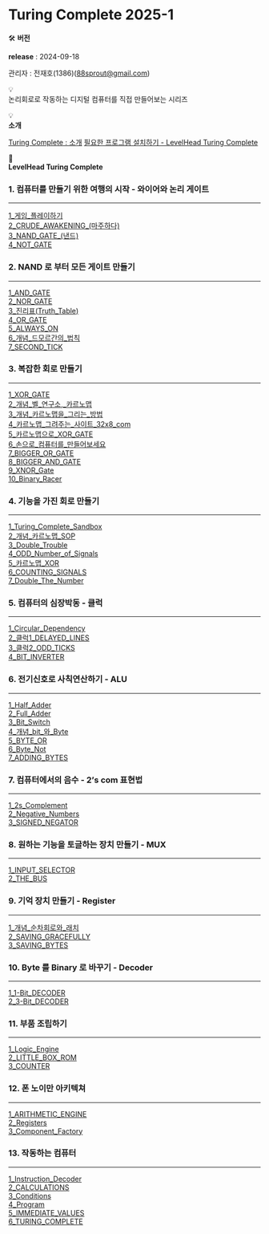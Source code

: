 # Turing Complete 2025-1

🛠 **버전**

**release** : 2024-09-18

관리자 : 전재호(1386)(88sprout@gmail.com)

💡  
논리회로로 작동하는 디지털 컴퓨터를 직접 만들어보는 시리즈

💡  
**소개**

[Turing Complete : 소개](/1_Turing_Complete_소개.md)
[필요한 프로그램 설치하기 - LevelHead Turing Complete](/2_필요한_프로그램_설치하기_-_LevelHead_Turing_Co.md)
[](/3_Turing_Complete_Executable_file_(Windows).md)

🚗  
**LevelHead Turing Complete**

### 1. 컴퓨터를 만들기 위한 여행의 시작 - 와이어와 논리 게이트

---

[1_게임_플레이하기](/chap01_컴퓨터를_만들기_위한_여행의_시작-와이어와_논리게이트/1_게임_플레이하기.md)  
[2_CRUDE_AWAKENING_(마주하다)](/chap01_컴퓨터를_만들기_위한_여행의_시작-와이어와_논리게이트/2_CRUDE_AWAKENING_(마주하다).md)  
[3_NAND_GATE_(낸드)](/chap01_컴퓨터를_만들기_위한_여행의_시작-와이어와_논리게이트/3_NAND_GATE_(낸드).md)  
[4_NOT_GATE](/chap01_컴퓨터를_만들기_위한_여행의_시작-와이어와_논리게이트/4_NOT_GATE.md)

### 2. NAND 로 부터 모든 게이트 만들기

---

[1_AND_GATE](/chap02_NAND_로부터_모든_게이트_만들기/1_AND_GATE.md)  
[2_NOR_GATE](/chap02_NAND_로부터_모든_게이트_만들기/2_NOR_GATE.md)  
[3_진리표(Truth_Table)](/chap02_NAND_로부터_모든_게이트_만들기/3_진리표(Truth_Table).md)  
[4_OR_GATE](/chap02_NAND_로부터_모든_게이트_만들기/4_OR_GATE.md)  
[5_ALWAYS_ON](/chap02_NAND_로부터_모든_게이트_만들기/5_ALWAYS_ON.md)  
[6_개념_드모르간의_법칙](/chap02_NAND_로부터_모든_게이트_만들기/6_개념_드모르간의_법칙.md)  
[7_SECOND_TICK](/chap02_NAND_로부터_모든_게이트_만들기/7_SECOND_TICK.md)

### 3. 복잡한 회로 만들기

---

[1_XOR_GATE](/chap03_복잡한_회로_만들기/01_XOR_GATE.md)  
[2_개념_벨_연구소,_카르노맵](/chap03_복잡한_회로_만들기/02_개념_벨_연구소,_카르노맵.md)  
[3_개념_카르노맵을_그리는_방법](/chap03_복잡한_회로_만들기/03_개념_카르노맵을_그리는_방법.md)  
[4_카르노맵_그려주는_사이트_32x8_com](/chap03_복잡한_회로_만들기/04_카르노맵_그려주는_사이트_32x8_com.md)  
[5_카르노맵으로_XOR_GATE](/chap03_복잡한_회로_만들기/05_카르노맵으로_XOR_GATE.md)  
[6_손으로_컴퓨터를_만들어보세요](/chap03_복잡한_회로_만들기/06_손으로_컴퓨터를_만들어보세요.md)  
[7_BIGGER_OR_GATE](/chap03_복잡한_회로_만들기/07_BIGGER_OR_GATE.md)  
[8_BIGGER_AND_GATE](/chap03_복잡한_회로_만들기/08_BIGGER_AND_GATE.md)  
[9_XNOR_Gate](/chap03_복잡한_회로_만들기/09_XNOR_Gate.md)  
[10_Binary_Racer](/chap03_복잡한_회로_만들기/10_Binary_Racer.md)

### 4. 기능을 가진 회로 만들기

---

[1_Turing_Complete_Sandbox](/chap04_기능을_가진_회로_만들기/1_Turing_Complete_Sandbox_샌드박스.md)  
[2_개념_카르노맵_SOP](/chap04_기능을_가진_회로_만들기/2_개념_카르노맵_SOP(뭉탱이).md)  
[3_Double_Trouble](/chap04_기능을_가진_회로_만들기/3_Double_Trouble.md)  
[4_ODD_Number_of_Signals](/chap04_기능을_가진_회로_만들기/4_ODD_Number_of_Signals_(홀수_판별기).md)  
[5_카르노맵_XOR](/chap04_기능을_가진_회로_만들기/5_카르노맵_XOR.md)  
[6_COUNTING_SIGNALS](/chap04_기능을_가진_회로_만들기/6_COUNTING_SIGNALS.md)  
[7_Double_The_Number](/chap04_기능을_가진_회로_만들기/7_Double_The_Number.md)

### 5. 컴퓨터의 심장박동 - 클럭

---

[1_Circular_Dependency](/chap05_컴퓨터의_심장박동-클럭/1_Circular_Dependency.md)  
[2_클럭1_DELAYED_LINES](/chap05_컴퓨터의_심장박동-클럭/2_클럭1_-_DELAYED_LINES.md)  
[3_클럭2_ODD_TICKS](/chap05_컴퓨터의_심장박동-클럭/3_클럭2_-_ODD_TICKS.md)  
[4_BIT_INVERTER](/chap05_컴퓨터의_심장박동-클럭/4_BIT_INVERTER.md)

### 6. 전기신호로 사칙연산하기 - ALU

---

[1_Half_Adder](/chap06_전기신호로_사칙연산하기-ALU/1_Half_Adder_(반가산기).md)  
[2_Full_Adder](/chap06_전기신호로_사칙연산하기-ALU/2_Full_Adder_(전가산기).md)  
[3_Bit_Switch](/chap06_전기신호로_사칙연산하기-ALU/3_Bit_Switch_(트랜지스터).md)  
[4_개념_bit_와_Byte](/chap06_전기신호로_사칙연산하기-ALU/4_개념_bit_와_Byte.md)  
[5_BYTE_OR](/chap06_전기신호로_사칙연산하기-ALU/5_BYTE_OR.md)  
[6_Byte_Not](/chap06_전기신호로_사칙연산하기-ALU/6_Byte_Not.md)  
[7_ADDING_BYTES](/chap06_전기신호로_사칙연산하기-ALU/7_ADDING_BYTES_(Byte_용_전가산기).md)

### 7. 컴퓨터에서의 음수 - 2’s com 표현법

---

[1_2s_Complement](/chap07_컴퓨터에서의_음수-2's_com_표현법/1_2’s_Complement(2의_보수법).md)  
[2_Negative_Numbers](/chap07_컴퓨터에서의_음수-2's_com_표현법/2_Negative_Numbers.md)  
[3_SIGNED_NEGATOR](/chap07_컴퓨터에서의_음수-2's_com_표현법/3_SIGNED_NEGATOR.md)

### 8. 원하는 기능을 토글하는 장치 만들기 - MUX

---

[1_INPUT_SELECTOR](/chap08_원하는_기능을_토글하는_장치만들기-MUX/1_INPUT_SELECTOR(MUX).md)  
[2_THE_BUS](/chap08_원하는_기능을_토글하는_장치만들기-MUX/2_THE_BUS.md)

### 9. 기억 장치 만들기 - Register

---

[1_개념_순차회로와_래치](/chap09_기억_장치_만들기-Register/1_개념_순차회로와_래치.md)  
[2_SAVING_GRACEFULLY](/chap09_기억_장치_만들기-Register/2_SAVING_GRACEFULLY.md)  
[3_SAVING_BYTES](/chap09_기억_장치_만들기-Register/3_SAVING_BYTES.md)

### 10. Byte 를 Binary 로 바꾸기 - Decoder

---

[1_1-Bit_DECODER](/chap10_Byte_를_Binary_로_바꾸기-Decoder/1_1-Bit_DECODER.md)  
[2_3-Bit_DECODER](/chap10_Byte_를_Binary_로_바꾸기-Decoder/2_3-Bit_DECODER.md)

### 11. 부품 조립하기

---

[1_Logic_Engine](/chap11_부품_조립하기/1_Logic_Engine_-_연산_선택기.md)  
[2_LITTLE_BOX_ROM](/chap11_부품_조립하기/2_LITTLE_BOX_-_롬(ROM).md)  
[3_COUNTER](/chap11_부품_조립하기/3_COUNTER_-_클럭.md)

### 12. 폰 노이만 아키텍쳐

---

[1_ARITHMETIC_ENGINE](/chap12_폰_노이만_아키텍쳐/1_ARITHMETIC_ENGINE.md)  
[2_Registers](/chap12_폰_노이만_아키텍쳐/2_Registers_(mov_를_구현).md)  
[3_Component_Factory](/chap12_폰_노이만_아키텍쳐/3_Component_Factory.md)

### 13. 작동하는 컴퓨터

---

[1_Instruction_Decoder](/chap13_작동하는_컴퓨터/1_Instruction_Decoder_-_명령어_해석기.md)  
[2_CALCULATIONS](/chap13_작동하는_컴퓨터/2_CALCULATIONS_-_사칙연산_계산기.md)  
[3_Conditions](/chap13_작동하는_컴퓨터/3_Conditions_-_조건분기_구현.md)  
[4_Program](/chap13_작동하는_컴퓨터/4_Program_(프로그램,_저장가능한_코드).md)  
[5_IMMEDIATE_VALUES](/chap13_작동하는_컴퓨터/5_IMMEDIATE_VALUES_(즉치값).md)  
[6_TURING_COMPLETE](/chap13_작동하는_컴퓨터/6_TURING_COMPLETE_(작동하는_컴퓨터_시스템).md)
